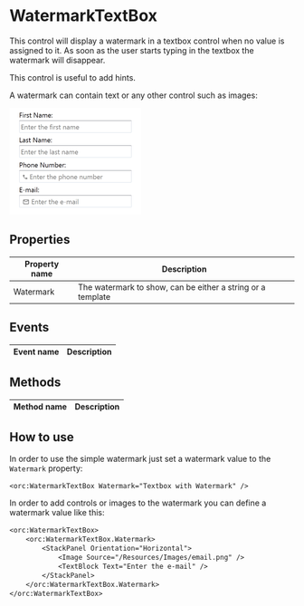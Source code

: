WatermarkTextBox
================

This control will display a watermark in a textbox control when no value is assigned to it.
As soon as the user starts typing in the textbox the watermark will disappear.

This control is useful to add hints.

A watermark can contain text or any other control such as images:

![WatermarkTextBox 02](../images/orc.controls/watermarktextbox/WatermarkTextBox_02.png)

## Properties

Property name|Description
-|-
Watermark|The watermark to show, can be either a string or a template

## Events

Event name|Description
-|-

## Methods

Method name|Description
-|-

## How to use

In order to use the simple watermark just set a watermark value to the `Watermark` property: 

```
<orc:WatermarkTextBox Watermark="Textbox with Watermark" />
```

In order to add controls or images to the watermark you can define a watermark value like this: 

```
<orc:WatermarkTextBox>
    <orc:WatermarkTextBox.Watermark>
        <StackPanel Orientation="Horizontal">
            <Image Source="/Resources/Images/email.png" />
            <TextBlock Text="Enter the e-mail" />
        </StackPanel>
    </orc:WatermarkTextBox.Watermark>
</orc:WatermarkTextBox>
```
